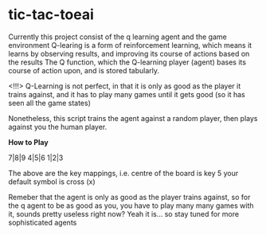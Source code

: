# tic-tac-toeai
Currently this project consist of the q learning agent and the game environment
Q-learing is a form of reinforcement learning, which means it learns by observing results, and improving its course of actions based on the results
The Q function, which the Q-learning player (agent) bases its course of action upon, and is stored tabularly.

<!!!> Q-Learning is not perfect, in that it is only as good as the player it trains against, and it has to play many games until it gets good (so it has seen all the game states)

Nonetheless, this script trains the agent against a random player, then plays against you the human player.

**********How to Play**********

7|8|9
4|5|6
1|2|3

The above are the key mappings, i.e. centre of the board is key 5
your default symbol is cross (x)

Remeber that the agent is only as good as the player trains against, so for the q agent to be as good as you, you have to play many many games with it, sounds pretty useless right now? Yeah it is... so stay tuned for more sophisticated agents
